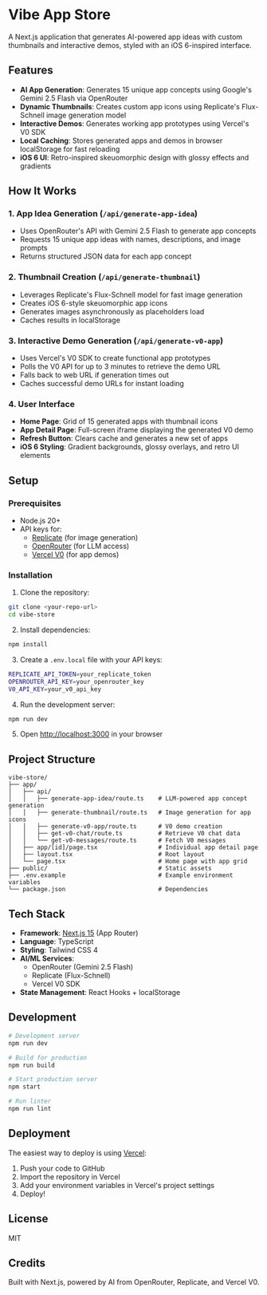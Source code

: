 # Vibe App Store

A Next.js application that generates AI-powered app ideas with custom thumbnails and interactive demos, styled with an iOS 6-inspired interface.

## Features

- **AI App Generation**: Generates 15 unique app concepts using Google's Gemini 2.5 Flash via OpenRouter
- **Dynamic Thumbnails**: Creates custom app icons using Replicate's Flux-Schnell image generation model
- **Interactive Demos**: Generates working app prototypes using Vercel's V0 SDK
- **Local Caching**: Stores generated apps and demos in browser localStorage for fast reloading
- **iOS 6 UI**: Retro-inspired skeuomorphic design with glossy effects and gradients

## How It Works

### 1. App Idea Generation (`/api/generate-app-idea`)
- Uses OpenRouter's API with Gemini 2.5 Flash to generate app concepts
- Requests 15 unique app ideas with names, descriptions, and image prompts
- Returns structured JSON data for each app concept

### 2. Thumbnail Creation (`/api/generate-thumbnail`)
- Leverages Replicate's Flux-Schnell model for fast image generation
- Creates iOS 6-style skeuomorphic app icons
- Generates images asynchronously as placeholders load
- Caches results in localStorage

### 3. Interactive Demo Generation (`/api/generate-v0-app`)
- Uses Vercel's V0 SDK to create functional app prototypes
- Polls the V0 API for up to 3 minutes to retrieve the demo URL
- Falls back to web URL if generation times out
- Caches successful demo URLs for instant loading

### 4. User Interface
- **Home Page**: Grid of 15 generated apps with thumbnail icons
- **App Detail Page**: Full-screen iframe displaying the generated V0 demo
- **Refresh Button**: Clears cache and generates a new set of apps
- **iOS 6 Styling**: Gradient backgrounds, glossy overlays, and retro UI elements

## Setup

### Prerequisites
- Node.js 20+
- API keys for:
  - [Replicate](https://replicate.com/) (for image generation)
  - [OpenRouter](https://openrouter.ai/) (for LLM access)
  - [Vercel V0](https://v0.dev/) (for app demos)

### Installation

1. Clone the repository:
```bash
git clone <your-repo-url>
cd vibe-store
```

2. Install dependencies:
```bash
npm install
```

3. Create a `.env.local` file with your API keys:
```bash
REPLICATE_API_TOKEN=your_replicate_token
OPENROUTER_API_KEY=your_openrouter_key
V0_API_KEY=your_v0_api_key
```

4. Run the development server:
```bash
npm run dev
```

5. Open [http://localhost:3000](http://localhost:3000) in your browser

## Project Structure

```
vibe-store/
├── app/
│   ├── api/
│   │   ├── generate-app-idea/route.ts    # LLM-powered app concept generation
│   │   ├── generate-thumbnail/route.ts   # Image generation for app icons
│   │   ├── generate-v0-app/route.ts      # V0 demo creation
│   │   ├── get-v0-chat/route.ts          # Retrieve V0 chat data
│   │   └── get-v0-messages/route.ts      # Fetch V0 messages
│   ├── app/[id]/page.tsx                 # Individual app detail page
│   ├── layout.tsx                        # Root layout
│   └── page.tsx                          # Home page with app grid
├── public/                               # Static assets
├── .env.example                          # Example environment variables
└── package.json                          # Dependencies
```

## Tech Stack

- **Framework**: [Next.js 15](https://nextjs.org/) (App Router)
- **Language**: TypeScript
- **Styling**: Tailwind CSS 4
- **AI/ML Services**:
  - OpenRouter (Gemini 2.5 Flash)
  - Replicate (Flux-Schnell)
  - Vercel V0 SDK
- **State Management**: React Hooks + localStorage

## Development

```bash
# Development server
npm run dev

# Build for production
npm run build

# Start production server
npm start

# Run linter
npm run lint
```

## Deployment

The easiest way to deploy is using [Vercel](https://vercel.com):

1. Push your code to GitHub
2. Import the repository in Vercel
3. Add your environment variables in Vercel's project settings
4. Deploy!

## License

MIT

## Credits

Built with Next.js, powered by AI from OpenRouter, Replicate, and Vercel V0.
